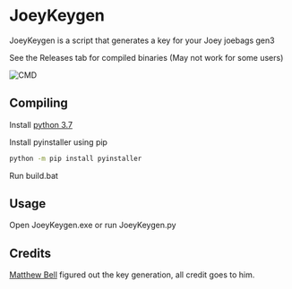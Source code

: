 # JoeyKeygen

JoeyKeygen is a script that generates a key for your Joey joebags gen3

See the Releases tab for compiled binaries (May not work for some users)

![CMD](https://i.imgur.com/bZ9M5Mf.png)

## Compiling

Install [python 3.7](https://www.python.org/downloads/release/python-376/)

Install pyinstaller using pip

```bash
python -m pip install pyinstaller
```

Run build.bat

## Usage

Open JoeyKeygen.exe or run JoeyKeygen.py

## Credits

[Matthew Bell](https://github.com/mdbell) figured out the key generation, all credit goes to him.
